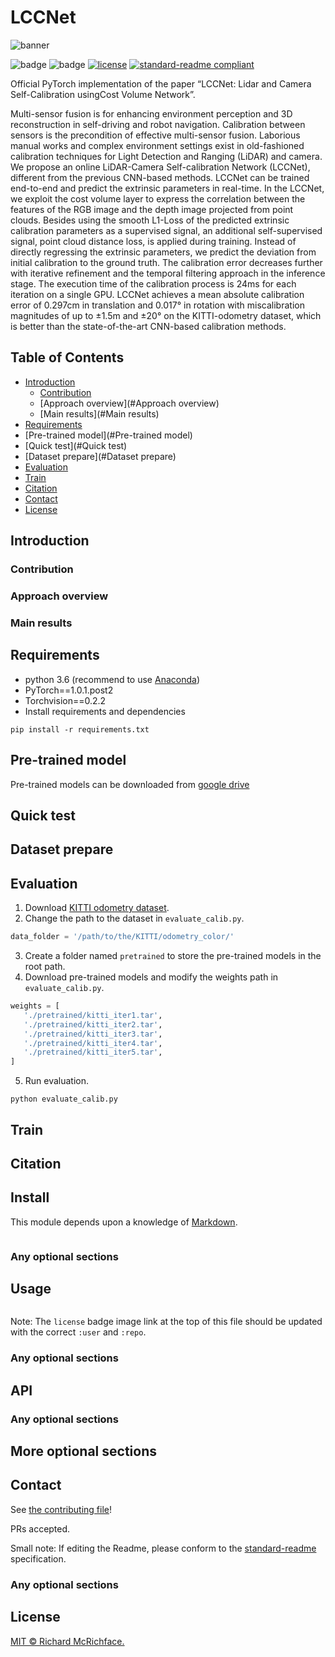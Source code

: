 # LCCNet

![banner]()

![badge]()
![badge]()
[![license](https://img.shields.io/github/license/:user/:repo.svg)](LICENSE)
[![standard-readme compliant](https://img.shields.io/badge/readme%20style-standard-brightgreen.svg?style=flat-square)](https://github.com/RichardLitt/standard-readme)

Official PyTorch implementation of the paper “LCCNet: Lidar and Camera Self-Calibration usingCost Volume Network”.

Multi-sensor fusion is for enhancing environment perception and 3D reconstruction in self-driving and robot navigation. Calibration between sensors is the precondition of effective multi-sensor fusion. Laborious manual works and complex environment settings exist in old-fashioned calibration techniques for Light Detection and Ranging (LiDAR) and camera. We propose an online LiDAR-Camera Self-calibration Network (LCCNet), different from the previous CNN-based methods. LCCNet can be trained end-to-end and predict the extrinsic parameters in real-time. In the LCCNet, we exploit the cost volume layer to express the correlation between the features of the RGB image and the depth image projected from point clouds. Besides using the smooth L1-Loss of the predicted extrinsic calibration parameters as a supervised signal, an additional self-supervised signal, point cloud distance loss, is applied during training. Instead of directly regressing the extrinsic parameters, we predict the deviation from initial calibration to the ground truth. The calibration error decreases further with iterative refinement and the temporal filtering approach in the inference stage. The execution time of the calibration process is 24ms for each iteration on a single GPU. LCCNet achieves a mean absolute calibration error of 0.297cm in translation and 0.017° in rotation with miscalibration magnitudes of up to ±1.5m and ±20° on the KITTI-odometry dataset, which is better than the state-of-the-art CNN-based calibration methods.

## Table of Contents

- [Introduction](#Introduction)
  - [Contribution](#Contribution)
  - [Approach overview](#Approach overview)
  - [Main results](#Main results)
- [Requirements](#Requirements)
- [Pre-trained model](#Pre-trained model)
- [Quick test](#Quick test)
- [Dataset prepare](#Dataset prepare)
- [Evaluation](#Evaluation)
- [Train](#Train)
- [Citation](#Citation)
- [Contact](#Contact)
- [License](#license)

## Introduction

### Contribution

### Approach overview

### Main results

## Requirements

* python 3.6 (recommend to use [Anaconda](https://www.anaconda.com/))
* PyTorch==1.0.1.post2
* Torchvision==0.2.2
* Install requirements and dependencies
```commandline
pip install -r requirements.txt
```

## Pre-trained model

Pre-trained models can be downloaded from [google drive](https://drive.google.com/drive/folders/1Z6aOqyW1VyzbYW2X7aDOPf3ue_AIlJFB?usp=sharing)

## Quick test

## Dataset prepare

## Evaluation

1. Download [KITTI odometry dataset](http://www.cvlibs.net/datasets/kitti/eval_odometry.php).
2. Change the path to the dataset in `evaluate_calib.py`.
```python
data_folder = '/path/to/the/KITTI/odometry_color/'
```
3. Create a folder named `pretrained` to store the pre-trained models in the root path.
4. Download pre-trained models and modify the weights path in `evaluate_calib.py`.
```python
weights = [
   './pretrained/kitti_iter1.tar',
   './pretrained/kitti_iter2.tar',
   './pretrained/kitti_iter3.tar',
   './pretrained/kitti_iter4.tar',
   './pretrained/kitti_iter5.tar',
]
```
5. Run evaluation.
```commandline
python evaluate_calib.py
```

## Train

## Citation

## Install

This module depends upon a knowledge of [Markdown]().

```
```

### Any optional sections

## Usage

```
```

Note: The `license` badge image link at the top of this file should be updated with the correct `:user` and `:repo`.

### Any optional sections

## API

### Any optional sections

## More optional sections

## Contact

See [the contributing file](CONTRIBUTING.md)!

PRs accepted.

Small note: If editing the Readme, please conform to the [standard-readme](https://github.com/RichardLitt/standard-readme) specification.

### Any optional sections

## License

[MIT © Richard McRichface.](../LICENSE)
